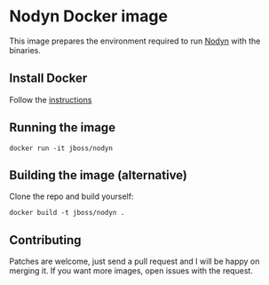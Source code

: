 # Nodyn Docker image
This image prepares the environment required to run [Nodyn](http://nodyn.io) with the binaries.

## Install Docker

Follow the [instructions](http://docs.docker.com/installation/)

## Running the image

`docker run -it jboss/nodyn`

## Building the image (alternative)

Clone the repo and build yourself:

`docker build -t jboss/nodyn .`

## Contributing

Patches are welcome, just send a pull request and I will be happy on merging it. If you want more images, open issues
with the request.
